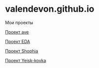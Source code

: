 # valendevon.github.io

Мои проекты

[Проект ave](https://valendevon.github.io/PSD-ave/ "Првый проект")

[Проект EDA](https://valendevon.github.io/Eda–Food-Website_template/ "Проект ЕДА")

[Проект Shophia](https://valendevon.github.io/Shophia/ "Проект Shophia")

[Проект Yeisk-kovka](valendevon.github.io/yeisk-kovka/ "Yeisk-kovka")
























